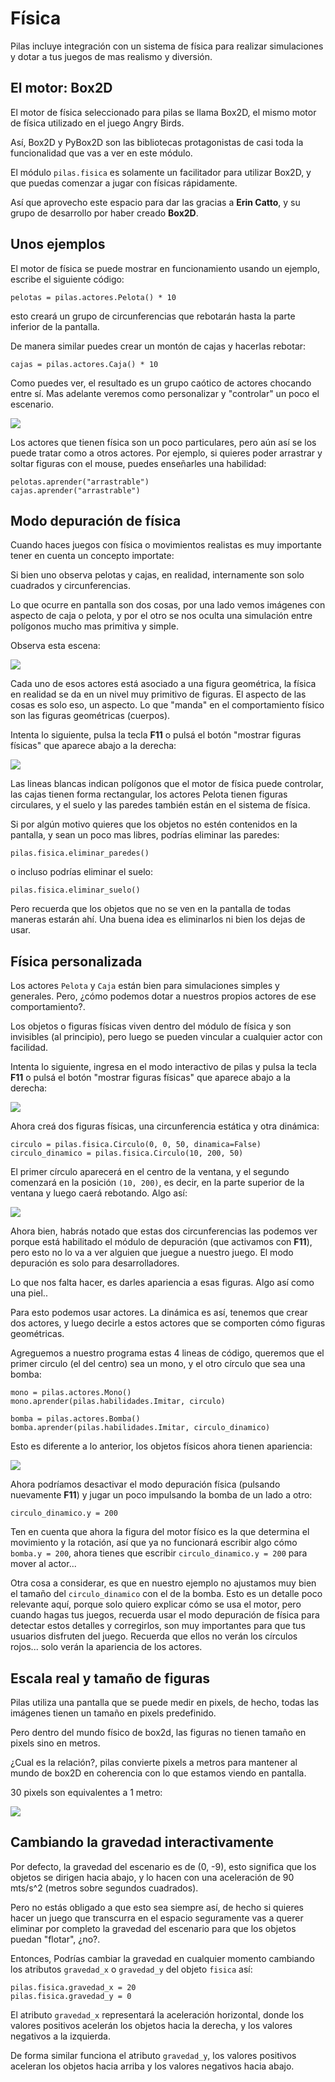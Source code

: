 # Física

Pilas incluye integración con un sistema de física
para realizar simulaciones y dotar a tus juegos
de mas realismo y diversión.


## El motor: Box2D

El motor de física seleccionado para pilas se llama Box2D, el mismo
motor de física utilizado en el juego Angry Birds.

Así, Box2D y PyBox2D son las bibliotecas protagonistas
de casi toda la funcionalidad que vas a ver en este módulo.

El módulo `pilas.fisica` es solamente un facilitador para utilizar Box2D, y
que puedas comenzar a jugar con físicas rápidamente.

Así que aprovecho este espacio para dar las gracias a **Erin Catto**, y
su grupo de desarrollo por haber creado **Box2D**.


## Unos ejemplos

El motor de física se puede mostrar en funcionamiento
usando un ejemplo, escribe el siguiente código:

```
pelotas = pilas.actores.Pelota() * 10
```

esto creará un grupo de circunferencias que rebotarán
hasta la parte inferior de la pantalla.

De manera similar puedes crear un montón de cajas y
hacerlas rebotar:

```
cajas = pilas.actores.Caja() * 10
```

Como puedes ver, el resultado es un grupo caótico
de actores chocando entre sí. Mas adelante veremos
como personalizar y "controlar" un poco el escenario.


![](imagenes/fisica/fisica.jpg)

Los actores que tienen física son un poco particulares, pero
aún así se los puede tratar como a otros actores. Por
ejemplo, si quieres poder arrastrar y soltar figuras con
el mouse, puedes enseñarles una habilidad:

```
pelotas.aprender("arrastrable")
cajas.aprender("arrastrable")
```

## Modo depuración de física

Cuando haces juegos con física o movimientos realistas es
muy importante tener en cuenta un concepto importate:

Si bien uno observa pelotas y cajas, en realidad, internamente
son solo cuadrados y circunferencias.

Lo que ocurre en pantalla son dos cosas, por una lado vemos imágenes
con aspecto de caja o pelota, y por el otro se nos oculta una
simulación entre polígonos mucho mas primitiva y simple.

Observa esta escena:

![](imagenes/fisica/fisica_1.jpg)

Cada uno de esos actores está asociado a una figura
geométrica, la física en realidad se da en un nivel muy
primitivo de figuras. El aspecto de las cosas es
solo eso, un aspecto. Lo que "manda" en el comportamiento
físico son las figuras geométricas (cuerpos).

Intenta lo siguiente, pulsa la tecla **F11** o pulsá el
botón "mostrar figuras físicas" que aparece abajo a la
derecha:

![](imagenes/fisica/fisica_2.jpg)


Las lineas blancas indican polígonos que el
motor de física puede controlar, las cajas tienen forma
rectangular, los actores Pelota tienen figuras circulares, y
el suelo y las paredes también están en el sistema de física.

Si por algún motivo quieres que los objetos no estén contenidos
en la pantalla, y sean un poco mas libres, podrías eliminar
las paredes:

```
pilas.fisica.eliminar_paredes()
```

o incluso podrías eliminar el suelo:


```
pilas.fisica.eliminar_suelo()
```


Pero recuerda que los objetos que no se ven en la pantalla
de todas maneras estarán ahí. Una buena idea es eliminarlos
ni bien los dejas de usar.



## Física personalizada

Los actores `Pelota` y `Caja` están bien para simulaciones
simples y generales. Pero, ¿cómo podemos dotar a nuestros
propios actores de ese comportamiento?.

Los objetos o figuras físicas viven dentro del módulo de física
y son invisibles (al principio), pero luego se pueden vincular
a cualquier actor con facilidad.

Intenta lo siguiente, ingresa en el modo interactivo de pilas
y pulsa la tecla **F11** o pulsá el botón "mostrar figuras físicas" que
aparece abajo a la derecha:

![](imagenes/fisica/fisica_personalizada_1.jpg)

Ahora creá dos figuras físicas, una circunferencia estática
y otra dinámica:

```
circulo = pilas.fisica.Circulo(0, 0, 50, dinamica=False)
circulo_dinamico = pilas.fisica.Circulo(10, 200, 50)
```

El primer círculo aparecerá en el centro de la ventana, y el
segundo comenzará en la posición ``(10, 200)``, es decir,
en la parte superior de la ventana y luego caerá
rebotando. Algo así:


![](imagenes/fisica/fisica_personalizada_2.jpg)

Ahora bien, habrás notado que estas dos circunferencias las
podemos ver porque está habilitado el módulo de depuración (que
activamos con **F11**), pero esto no lo va a ver alguien que juegue
a nuestro juego. El modo depuración es solo para desarrolladores.

Lo que nos falta hacer, es darles apariencia a esas figuras. Algo
así como una piel..

Para esto podemos usar actores. La dinámica es así, tenemos que
crear dos actores, y luego decirle a estos actores que se comporten
cómo figuras geométricas.

Agreguemos a nuestro programa estas 4 lineas de código, queremos
que el primer circulo (el del centro) sea un mono, y el otro
círculo que sea una bomba:

```
mono = pilas.actores.Mono()
mono.aprender(pilas.habilidades.Imitar, circulo)

bomba = pilas.actores.Bomba()
bomba.aprender(pilas.habilidades.Imitar, circulo_dinamico)
```


Esto es diferente a lo anterior, los objetos físicos ahora
tienen apariencia:

![](imagenes/fisica/fisica_personalizada_3.jpg)


Ahora podríamos desactivar el modo depuración física (pulsando
nuevamente **F11**) y jugar un poco impulsando la bomba de un
lado a otro:

```
circulo_dinamico.y = 200
```


Ten en cuenta que ahora la figura del motor físico es la
que determina el movimiento y la rotación, así que ya no
funcionará escribir algo cómo `bomba.y = 200`, ahora tienes
que escribir `circulo_dinamico.y = 200` para mover al actor...

Otra cosa a considerar, es que en nuestro ejemplo no ajustamos
muy bien el tamaño del `circulo_dinamico` con el de la
bomba. Esto es un detalle poco relevante aquí, porque solo
quiero explicar cómo se usa el motor, pero cuando hagas tus
juegos, recuerda usar el modo depuración de física para detectar
estos detalles y corregirlos, son muy importantes para que
tus usuarios disfruten del juego. Recuerda que ellos no
verán los círculos rojos... solo verán la apariencia
de los actores.


## Escala real y tamaño de figuras

Pilas utiliza una pantalla que se puede medir en pixels, de hecho, todas
las imágenes tienen un tamaño en pixels predefinido.

Pero dentro del mundo físico de box2d, las figuras no tienen tamaño en pixels
sino en metros.

¿Cual es la relación?, pilas convierte pixels a metros para mantener al mundo
de box2D en coherencia con lo que estamos viendo en pantalla.

30 pixels son equivalentes a 1 metro:


![](imagenes/fisica/escalas.png)


## Cambiando la gravedad interactivamente

Por defecto, la gravedad del escenario es de (0, -9), esto
significa que los objetos se dirigen hacia abajo, y lo hacen con
una aceleración de 90 mts/s^2 (metros sobre segundos cuadrados).

Pero no estás obligado a que esto sea siempre así, de hecho
si quieres hacer un juego que transcurra en el espacio seguramente
vas a querer eliminar por completo la gravedad del escenario
para que los objetos puedan "flotar", ¿no?.

Entonces, Podrías cambiar la gravedad en cualquier momento cambiando
los atributos ``gravedad_x`` o ``gravedad_y`` del objeto
``fisica`` así:

```
pilas.fisica.gravedad_x = 20
pilas.fisica.gravedad_y = 0
```

El atributo ``gravedad_x`` representará la aceleración horizontal, donde los
valores positivos acelerán los objetos hacia la derecha, y los valores
negativos a la izquierda.

De forma similar funciona el atributo ``gravedad_y``, los valores positivos
aceleran los objetos hacia arriba y los valores negativos hacia abajo.

